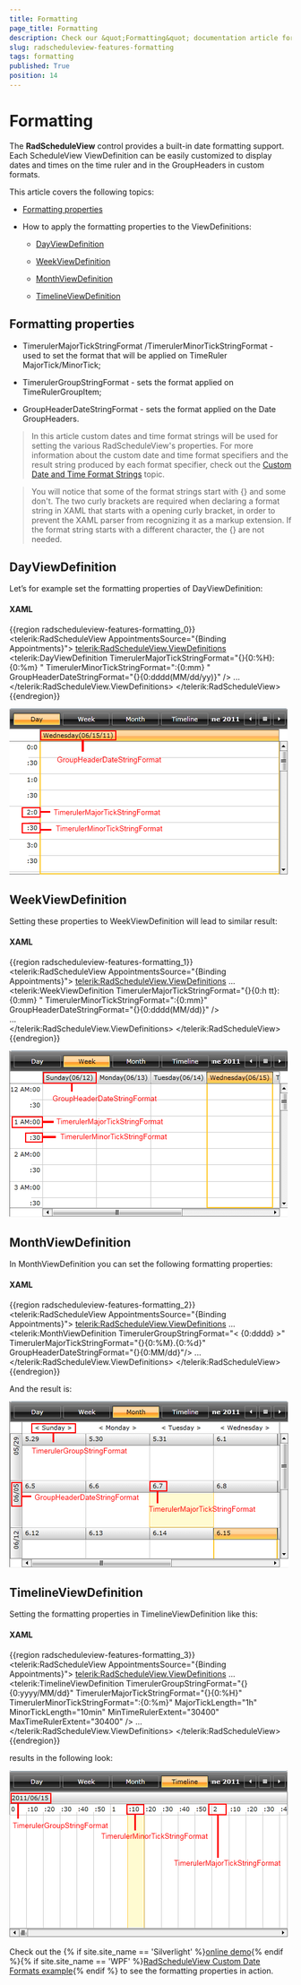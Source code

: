 ```yaml
---
title: Formatting
page_title: Formatting
description: Check our &quot;Formatting&quot; documentation article for the RadScheduleView {{ site.framework_name }} control.
slug: radscheduleview-features-formatting
tags: formatting
published: True
position: 14
---
```


# Formatting

The __RadScheduleView__ control provides a built-in date formatting support. Each ScheduleView ViewDefinition can be easily customized to display dates and times on the time ruler and in the GroupHeaders in custom formats.      

This article covers the following topics:

* [Formatting properties](#formatting-properties)

* How to apply the formatting properties to the ViewDefinitions:          

	* [DayViewDefinition](#dayviewdefinition)

	* [WeekViewDefinition](#weekviewdefinition)

	* [MonthViewDefinition](#monthviewdefinition)

	* [TimelineViewDefinition](#timelineviewdefinition)

## Formatting properties

- TimerulerMajorTickStringFormat /TimerulerMinorTickStringFormat - used to set the format that will be applied on TimeRuler MajorTick/MinorTick;        

- TimerulerGroupStringFormat - sets the format applied on TimeRulerGroupItem;        

- GroupHeaderDateStringFormat - sets the format applied on the Date GroupHeaders.       

>In this article custom dates and time format strings will be used for setting the various RadScheduleView's properties. For more information about the custom date and time format specifiers and the result string produced by each format specifier, check out the [Custom Date and Time Format Strings](http://msdn.microsoft.com/en-us/library/8kb3ddd4.aspx) topic.          

<!-- -->

>You will notice that some of the format strings start with {} and some don't. The two curly brackets are required when declaring a format string in XAML that starts with a opening curly bracket, in order to prevent the XAML parser from recognizing it as a markup extension. If the format string starts with a different character, the {} are not needed.

## DayViewDefinition

Let’s for example set the formatting properties of DayViewDefinition:

#### __XAML__

{{region radscheduleview-features-formatting_0}}
	<telerik:RadScheduleView  AppointmentsSource="{Binding Appointments}">
	    <telerik:RadScheduleView.ViewDefinitions>
	        <telerik:DayViewDefinition
	            TimerulerMajorTickStringFormat="{}{0:%H}:{0:%m} "
	            TimerulerMinorTickStringFormat=":{0:mm} "
	            GroupHeaderDateStringFormat="{}{0:dddd(MM/dd/yy)}" />
	        ...  
	    </telerik:RadScheduleView.ViewDefinitions>
	</telerik:RadScheduleView>
{{endregion}}

![DayViewDefinition Formatting Properties](images/radscheduleview_features_formatstringsdayview.png)

## WeekViewDefinition

Setting these properties to WeekViewDefinition will lead to similar result:        

#### __XAML__

{{region radscheduleview-features-formatting_1}}
	<telerik:RadScheduleView  AppointmentsSource="{Binding Appointments}">
	    <telerik:RadScheduleView.ViewDefinitions>
	        ...
	        <telerik:WeekViewDefinition
	            TimerulerMajorTickStringFormat="{}{0:h tt}:{0:mm} "
	            TimerulerMinorTickStringFormat=":{0:mm}"
	            GroupHeaderDateStringFormat="{}{0:dddd(MM/dd)}"  />              
	        ...  
	    </telerik:RadScheduleView.ViewDefinitions>
	 </telerik:RadScheduleView>
{{endregion}}

![WeekViewDefinition Formatting Properties](images/radscheduleview_features_formatstringsweekview.png)

## MonthViewDefinition

In MonthViewDefinition you can set the following formatting properties:

#### __XAML__

{{region radscheduleview-features-formatting_2}}
	<telerik:RadScheduleView  AppointmentsSource="{Binding Appointments}">
	    <telerik:RadScheduleView.ViewDefinitions>
	        ...                     
	        <telerik:MonthViewDefinition
	            TimerulerGroupStringFormat="&lt; {0:dddd} &gt;"
	            TimerulerMajorTickStringFormat="{}{0:%M}.{0:%d}"             
	            GroupHeaderDateStringFormat="{}{0:MM/dd}"/>
	        ...
	    </telerik:RadScheduleView.ViewDefinitions>
	</telerik:RadScheduleView>
{{endregion}}

And the result is:

![MonthViewDefinition Formatting Properties](images/radscheduleview_features_formatstringsmonthview.png)

## TimelineViewDefinition

Setting the formatting properties in TimelineViewDefinition like this:

#### __XAML__

{{region radscheduleview-features-formatting_3}}
	<telerik:RadScheduleView  AppointmentsSource="{Binding Appointments}">
	    <telerik:RadScheduleView.ViewDefinitions>
	        ...       
	        <telerik:TimelineViewDefinition
	            TimerulerGroupStringFormat="{}{0:yyyy/MM/dd}"
	            TimerulerMajorTickStringFormat="{}{0:%H}"
	            TimerulerMinorTickStringFormat=":{0:%m}"
	            MajorTickLength="1h"
	            MinorTickLength="10min"
	            MinTimeRulerExtent="30400"
	            MaxTimeRulerExtent="30400" />
	         ...
	        </telerik:RadScheduleView.ViewDefinitions>
	</telerik:RadScheduleView>
{{endregion}}

results in the following look:

![TimelineView Formatting Properties](images/radscheduleview_features_formatstringstimelineview.png)

Check out the {% if site.site_name == 'Silverlight' %}[online demo](https://demos.telerik.com/silverlight/?ScheduleView/CustomDateFormats){% endif %}{% if site.site_name == 'WPF' %}[RadScheduleView Custom Date Formats example](https://demos.telerik.com/wpf/){% endif %} to see the formatting properties in action.        
